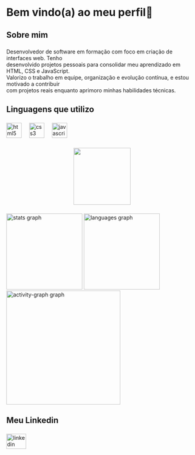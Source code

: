 <h1 align="left">Bem vindo(a) ao meu perfil👋</h1>

###

<h2 align="left">Sobre mim</h2>

###

<p align="left">Desenvolvedor de software em formação com foco em criação de interfaces web. Tenho<br>desenvolvido projetos pessoais para consolidar meu aprendizado em HTML, CSS e JavaScript.<br>Valorizo o trabalho em equipe, organização e evolução contínua, e estou motivado a contribuir<br>com projetos reais enquanto aprimoro minhas habilidades técnicas.</p>

###

<h2 align="left">Linguagens que utilizo</h2>

###

<div align="left">
  <img src="https://cdn.jsdelivr.net/gh/devicons/devicon/icons/html5/html5-original.svg" height="40" alt="html5 logo"  />
  <img width="12" />
  <img src="https://cdn.jsdelivr.net/gh/devicons/devicon/icons/css3/css3-original.svg" height="40" alt="css3 logo"  />
  <img width="12" />
  <img src="https://cdn.jsdelivr.net/gh/devicons/devicon/icons/javascript/javascript-original.svg" height="40" alt="javascript logo"  />
</div>

###

<div align="center">
  <img height="150" src="https://upload.wikimedia.org/wikipedia/commons/2/20/Matrix_Digital_rain_banner.gif"  />
</div>

###

<div align="left">
  <img src="https://github-readme-stats.vercel.app/api?username=MikaelCM&hide_title=false&hide_rank=true&show_icons=true&include_all_commits=true&count_private=true&disable_animations=false&theme=blue-green&locale=en&hide_border=false&order=1" height="200" alt="stats graph"  />
  
  <img src="https://github-readme-stats.vercel.app/api/top-langs?username=MikaelCM&locale=en&hide_title=false&layout=compact&card_width=577&langs_count=5&theme=blue-green&hide_border=false&order=2" height="200" alt="languages graph"  />
  
  <img src="https://github-readme-activity-graph.vercel.app/graph?username=MikaelCM&radius=16&theme=chartreuse-dark&area=true&order=5" height="300" alt="activity-graph graph"  />
</div>

###

<h2 align="left">Meu Linkedin</h2>

###

<div align="left">
  <a href="https://www.linkedin.com/in/mikael-carvalho-mendes/" target="_blank" rel="external">
    <img src="https://raw.githubusercontent.com/maurodesouza/profile-readme-generator/master/src/assets/icons/social/linkedin/default.svg" width="52" height="40" alt="linkedin logo"/>
  </a>
